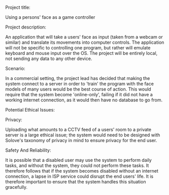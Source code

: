Project title:

Using a persons' face as a game controller

Project description:

An application that will take a users' face as input (taken from a webcam or similar) and translate its movements into computer controls. The application will not be specific to controlling one program, but rather will emulate keyboard and mouse input over the OS. The project will be entirely local, not sending any data to any other device.

Scenario:

In a commercial setting, the project lead has decided that making the system connect to a server in order to 'train' the program with the face models of many users would be the best course of action. This would require that the system become 'online-only', failing if it did not have a working internet connection, as it would then have no database to go from.

Potential Ethical Issues:

Privacy:

Uploading what amounts to a CCTV feed of a users' room to a private server is a large ethical issue; the system would need to be designed with Solove's taxonomy of privacy in mind to ensure privacy for the end user.

Safety And Reliability:

It is possible that a disabled user may use the system to perform daily tasks, and without the system, they could not perform these tasks. It therefore follows that if the system becomes disabled without an internet connection, a lapse in ISP service could disrupt the end users' life. It is therefore important to ensure that the system handles this situation gracefully.
